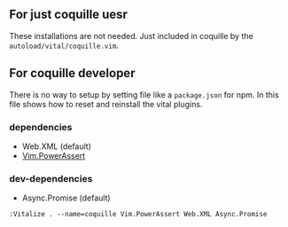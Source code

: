 
## For just coquille uesr

These installations are not needed.
Just included in coquille by the `autoload/vital/coquille.vim`.


## For coquille developer

There is no way to setup by setting file like a `package.json` for npm.
In this file shows how to reset and reinstall the vital plugins.

### dependencies

- Web.XML (default)
- [Vim.PowerAssert](https://github.com/haya14busa/vital-power-assert)

### dev-dependencies

- Async.Promise (default)


```
:Vitalize . --name=coquille Vim.PowerAssert Web.XML Async.Promise
```


